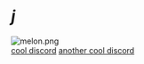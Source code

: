# __***j***__
![melon.png](https://media.discordapp.net/attachments/695424384092995636/851282812258615316/melon.png)  
[cool discord](https://discord.gg/bingus)
[another cool discord](https://discord.gg/KanRhdQwQe)
